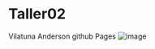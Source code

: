 # Taller02
Vilatuna Anderson
github Pages
![image](https://github.com/user-attachments/assets/85067799-3ab3-4d40-bdc7-02181de64f94)

